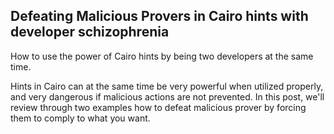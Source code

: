 ## Defeating Malicious Provers in Cairo hints with developer schizophrenia 

How to use the power of Cairo hints by being two developers at the same time. 

Hints in Cairo can at the same time be very powerful when utilized properly, and very dangerous if malicious actions are not prevented. In this post, we'll review through two examples how to defeat malicious prover by forcing them to comply to what you want. 

